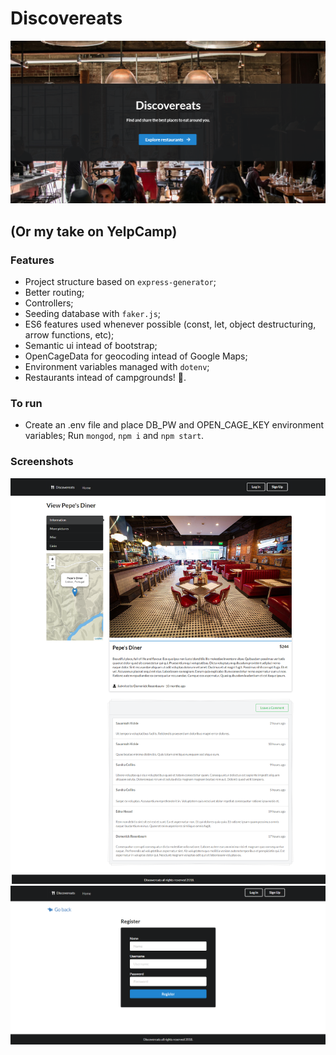 # Discovereats

![Discovereats 2](discovereats2.png)

## (Or my take on YelpCamp)

### Features

-   Project structure based on `express-generator`;
-   Better routing;
-   Controllers;
-   Seeding database with `faker.js`;
-   ES6 features used whenever possible (const, let, object destructuring, arrow functions, etc);
-   Semantic ui intead of bootstrap;
-   OpenCageData for geocoding intead of Google Maps;
-   Environment variables managed with `dotenv`;
-   Restaurants intead of campgrounds! 😬.

### To run

-   Create an .env file and place DB_PW and OPEN_CAGE_KEY environment variables;
    Run `mongod`, `npm i` and `npm start`.

### Screenshots

![Discovereats 1](discovereats1.png)
![Discovereats 3](discovereats3.png)
